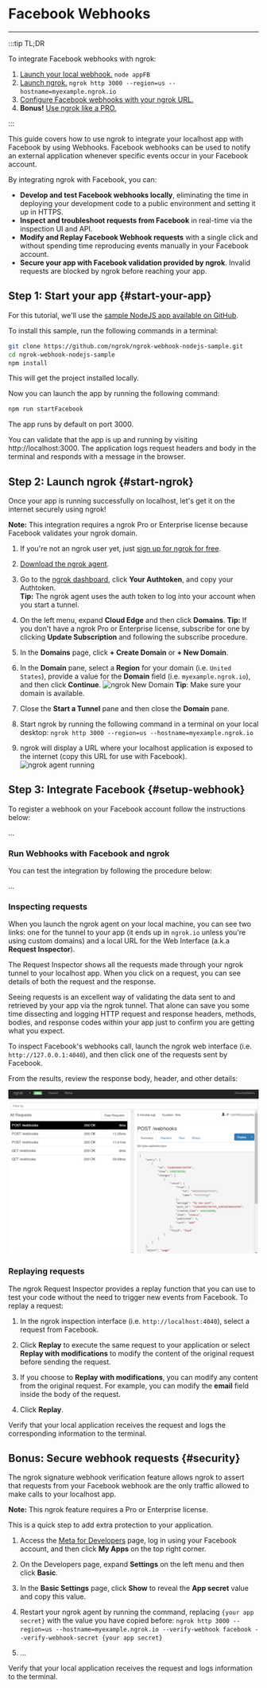# Facebook Webhooks
------------

:::tip TL;DR

To integrate Facebook webhooks with ngrok:
1. [Launch your local webhook.](#start-your-app) `node appFB`
1. [Launch ngrok.](#start-ngrok) `ngrok http 3000 --region=us --hostname=myexample.ngrok.io`
1. [Configure Facebook webhooks with your ngrok URL.](#setup-webhook)
1. **Bonus!** [Use ngrok like a PRO.](#security)

:::


This guide covers how to use ngrok to integrate your localhost app with Facebook by using Webhooks.
Facebook webhooks can be used to notify an external application whenever specific events occur in your Facebook account.

By integrating ngrok with Facebook, you can:

- **Develop and test Facebook webhooks locally**, eliminating the time in deploying your development code to a public environment and setting it up in HTTPS.
- **Inspect and troubleshoot requests from Facebook** in real-time via the inspection UI and API.
- **Modify and Replay Facebook Webhook requests** with a single click and without spending time reproducing events manually in your Facebook account.
- **Secure your app with Facebook validation provided by ngrok**. Invalid requests are blocked by ngrok before reaching your app.


## **Step 1**: Start your app {#start-your-app}

For this tutorial, we'll use the [sample NodeJS app available on GitHub](https://github.com/ngrok/ngrok-webhook-nodejs-sample). 

To install this sample, run the following commands in a terminal:

```bash
git clone https://github.com/ngrok/ngrok-webhook-nodejs-sample.git
cd ngrok-webhook-nodejs-sample
npm install
```

This will get the project installed locally.

Now you can launch the app by running the following command: 

```bash
npm run startFacebook
```

The app runs by default on port 3000. 

You can validate that the app is up and running by visiting http://localhost:3000. The application logs request headers and body in the terminal and responds with a message in the browser.


## **Step 2**: Launch ngrok {#start-ngrok}

Once your app is running successfully on localhost, let's get it on the internet securely using ngrok!

**Note:** This integration requires a ngrok Pro or Enterprise license because Facebook validates your ngrok domain.

1. If you're not an ngrok user yet, just [sign up for ngrok for free](https://ngrok.com/signup).

1. [Download the ngrok agent](https://ngrok.com/download).

1. Go to the [ngrok dashboard](https://dashboard.ngrok.com), click **Your Authtoken**, and copy your Authtoken. <br />
    **Tip:** The ngrok agent uses the auth token to log into your account when you start a tunnel.

1. On the left menu, expand **Cloud Edge** and then click **Domains**.
    **Tip:** If you don't have a ngrok Pro or Enterprise license, subscribe for one by clicking **Update Subscription** and following the subscribe procedure.

1. In the **Domains** page, click **+ Create Domain** or **+ New Domain**.

1. In the **Domain** pane, select a **Region** for your domain (i.e. `United States`), provide a value for the **Domain** field (i.e. `myexample.ngrok.io`), and then click **Continue**.
    ![ngrok New Domain](img/ngrok_new_domain.png)
    **Tip**: Make sure your domain is available.

1. Close the **Start a Tunnel** pane and then close the **Domain** pane.

1. Start ngrok by running the following command in a terminal on your local desktop:
    `ngrok http 3000 --region=us --hostname=myexample.ngrok.io`

1. ngrok will display a URL where your localhost application is exposed to the internet (copy this URL for use with Facebook).
    ![ngrok agent running](img/launch_ngrok_tunnel_domain.png)


## **Step 3**: Integrate Facebook {#setup-webhook}

To register a webhook on your Facebook account follow the instructions below:

...


### Run Webhooks with Facebook and ngrok

You can test the integration by following the procedure below:

...


### Inspecting requests

When you launch the ngrok agent on your local machine, you can see two links: one for the tunnel to your app (it ends up in `ngrok.io` unless you're using custom domains) and a local URL for the Web Interface (a.k.a **Request Inspector**).

The Request Inspector shows all the requests made through your ngrok tunnel to your localhost app. When you click on a request, you can see details of both the request and the response.

Seeing requests is an excellent way of validating the data sent to and retrieved by your app via the ngrok tunnel. That alone can save you some time dissecting and logging HTTP request and response headers, methods, bodies, and response codes within your app just to confirm you are getting what you expect.

To inspect Facebook's webhooks call, launch the ngrok web interface (i.e. `http://127.0.0.1:4040`), and then click one of the requests sent by Facebook.

From the results, review the response body, header, and other details:

![ngrok Request Inspector](img/ngrok_introspection_facebook_hooks.png)


### Replaying requests

The ngrok Request Inspector provides a replay function that you can use to test your code without the need to trigger new events from Facebook. To replay a request:

1. In the ngrok inspection interface (i.e. `http://localhost:4040`), select a request from Facebook.

1. Click **Replay** to execute the same request to your application or select **Replay with modifications** to modify the content of the original request before sending the request.

1. If you choose to **Replay with modifications**, you can modify any content from the original request. For example, you can modify the **email** field inside the body of the request.

1. Click **Replay**.

Verify that your local application receives the request and logs the corresponding information to the terminal.


## **Bonus**: Secure webhook requests {#security}

The ngrok signature webhook verification feature allows ngrok to assert that requests from your Facebook webhook are the only traffic allowed to make calls to your localhost app.

**Note:** This ngrok feature requires a Pro or Enterprise license.

This is a quick step to add extra protection to your application.

1. Access the [Meta for Developers](https://developers.facebook.com/) page, log in using your Facebook account, and then click **My Apps** on the top right corner.

1. On the Developers page, expand **Settings** on the left menu and then click **Basic**.

1. In the **Basic Settings** page, click **Show** to reveal the **App secret** value and copy this value.

1. Restart your ngrok agent by running the command, replacing `{your app secret}` with the value you have copied before:
    `ngrok http 3000 --region=us --hostname=myexample.ngrok.io --verify-webhook facebook --verify-webhook-secret {your app secret}`

1. ...

Verify that your local application receives the request and logs information to the terminal.

